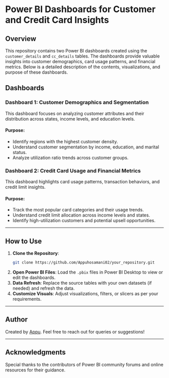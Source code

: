 # Power BI Dashboards for Customer and Credit Card Insights

## Overview

This repository contains two Power BI dashboards created using the `customer_details` and `cc_details` tables. The dashboards provide valuable insights into customer demographics, card usage patterns, and financial metrics. Below is a detailed description of the contents, visualizations, and purpose of these dashboards.

## Dashboards

### Dashboard 1: **Customer Demographics and Segmentation**

This dashboard focuses on analyzing customer attributes and their distribution across states, income levels, and education levels.

#### Purpose:

- Identify regions with the highest customer density.
- Understand customer segmentation by income, education, and marital status.
- Analyze utilization ratio trends across customer groups.

### Dashboard 2: **Credit Card Usage and Financial Metrics**

This dashboard highlights card usage patterns, transaction behaviors, and credit limit insights.

#### Purpose:

- Track the most popular card categories and their usage trends.
- Understand credit limit allocation across income levels and states.
- Identify high-utilization customers and potential upsell opportunities.

---

## How to Use

1. **Clone the Repository**:
   ```bash
   git clone https://github.com/Appuhosamani02/your_repository.git
   ```
2. **Open Power BI Files**: Load the `.pbix` files in Power BI Desktop to view or edit the dashboards.
3. **Data Refresh**: Replace the source tables with your own datasets (if needed) and refresh the data.
4. **Customize Visuals**: Adjust visualizations, filters, or slicers as per your requirements.


---

## Author

Created by [Appu](https://github.com/Appuhosamani02). Feel free to reach out for queries or suggestions!

---

## Acknowledgments

Special thanks to the contributors of Power BI community forums and online resources for their guidance.

